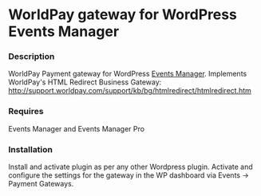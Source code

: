 # WorldPay gateway for WordPress Events Manager

### Description

WorldPay Payment gateway for WordPress [Events Manager](http://wp-events-plugin.com/).
Implements WorldPay's HTML Redirect Business Gateway:
http://support.worldpay.com/support/kb/bg/htmlredirect/htmlredirect.htm

### Requires

Events Manager and Events Manager Pro

### Installation

Install and activate plugin as per any other Wordpress plugin.
Activate and configure the settings for the gateway in the WP dashboard via Events -> Payment Gateways.


